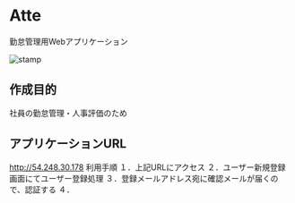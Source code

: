 # Atte
勤怠管理用Webアプリケーション

![stamp](https://github.com/fujiwara-takeshi/20240310_fujiwara_Atte_EC2/assets/151005520/ede64ce3-3716-4222-b2f0-1a09f5776557)

## 作成目的
社員の勤怠管理・人事評価のため

## アプリケーションURL
http://54.248.30.178
利用手順
１．上記URLにアクセス
２．ユーザー新規登録画面にてユーザー登録処理
３．登録メールアドレス宛に確認メールが届くので、認証する
４．
